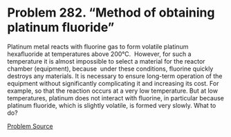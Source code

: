 # Problem 282. “Method of obtaining platinum fluoride”

Platinum metal reacts with fluorine gas to form volatile platinum hexafluoride at temperatures above 200°C.  However, for such a temperature it is almost impossible to select a material for the reactor chamber (equipment), because  under these conditions, fluorine quickly destroys any materials. It is necessary to ensure long-term operation of the equipment without significantly complicating it and increasing its cost. For example, so that the reaction occurs at a very low temperature. But at low temperatures, platinum does not interact with fluorine, in particular because platinum fluoride, which is slightly volatile, is formed very slowly. What to do?

[Problem Source](https://www.trizland.ru/tasks/5135/)